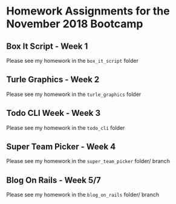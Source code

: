 # Homework Assignments for the November 2018 Bootcamp

## Box It Script - Week 1
Please see my homework in the `box_it_script` folder

## Turle Graphics - Week 2
Please see my homework in the `turle_graphics` folder

## Todo CLI Week - Week 3
Please see my homework in the `todo_cli` folder

## Super Team Picker - Week 4
Please see my homework in the `super_team_picker` folder/ branch

## Blog On Rails - Week 5/7
Please see my homework in the `blog_on_rails` folder/ branch


